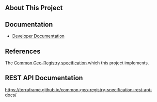 ## About This Project

## Documentation
* [Developer Documentation](https://terraframe.github.io/geoprism-registry/mydoc_dev_setup.html)


## References
The <a href="https://github.com/terraframe/common-geo-registry-specification" target="_blank">Common Geo-Registry specification </a> which this project implements.


## REST API Documentation
https://terraframe.github.io/common-geo-registry-specification-rest-api-docs/
